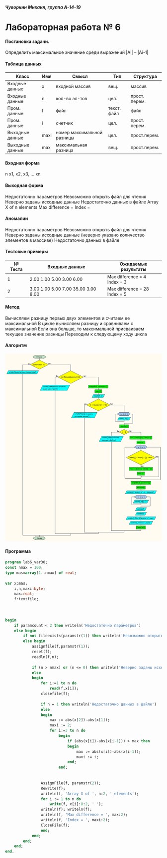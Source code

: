 **_Чуворкин Михаил, группа А-14-19_**
# Лабораторная работа № 6

#### Постановка задачи.
Определить максимальное значение среди выражений |Ai| – |Ai-1|

#### Таблица данных

Класс | Имя | Смысл | Тип | Структура |
---- | --- | ----- | --- | --------- |
Входные данные | x | входной массив | вещ. | массив |
Входные данные | n | кол-во эл-тов | цел. | прост. перем. |
Пром. данные | f | файл | текст. файл | файл |
Пром. данные | i | счетчик | цел. | прост. перем. |
Выходные данные | maxi | номер максимальной разницы | цел. | прост.перем. |
Выходные данные | max | максимальная разница | вещ. | прост.перем. |


#### Входная форма
n
x1, x2, x3, ... xn
#### Выходная форма
Недостаточно параметров
Невозможно открыть файл для чтения
Неверно заданы исходные данные
Недостаточно данных в файле
Array X of n elements
Max difference =
Index =
#### Аномалии
Недостаточно параметров
Невозможно открыть файл для чтения
Неверно заданы исходные данные (неверно указано количество элементов в массиве)
Недостаточно данных в файле
#### Тестовые примеры
№ Теста | Входные данные | Ожидаемые результаты |
------- | -------------- | -------------------- |
1   |2.00     1.00     5.00     3.00     6.00   |Max difference =  4 <br> Index =  3|
2   |3.00     1.00     5.00     7.00    35.00     3.00     8.00|Max difference =  28 <br> Index =  5|

#### Метод
Вычисляем разницу первых двух элементов и считаем ее максимальной
В цикле вычисляем разницу и сравниваем с максимальной
Если она больше, то максимальной присваиваем текущее значение разницы
Переходим к следующему ходу цикла
#### Алгоритм
![Алгоритм](alg.jpg)

#### Программа
```pascal
program lab6_var30;
const nmax = 100;
type mas=array[1..nmax] of real;

var x:mas;
	i,n,maxi:byte;
	max:real;
	f:textfile;



begin
	if paramcount < 2 then writeln('Недостаточно параметров')
	else begin
		if not fileexists(paramstr(1)) then writeln('Невозможно открыть файл для чтения')
		else begin
			assignfile(f,paramstr(1));
			reset(f);
			readln(f,n);

			if (n > nmax) or (n <= 0) then writeln('Неверно заданы исходные данные')
			else
			begin
				for i:=1 to n do
					read(f,x[i]);
				closefile(f);

				if n = 1 then writeln('Недостаточно данных в файле')
				else
				begin
					max := abs(x[2])-abs(x[1]);
					maxi := 2;
					for i:=3 to n do
						begin
							if (abs(x[i])-abs(x[i-1])) > max then
							begin
								max := abs(x[i])-abs(x[i-1]);
								maxi := i;
							end;
						end;


				AssignFile(f, paramstr(2));
				Rewrite(f);
				writeln(f, 'Array X of ', n:2, ' elements');
				for i := 1 to n do
					write(f, x[i]:8:2, ' ');
				writeln(f); writeln(f);
				writeln(f, 'Max difference = ', max:2);
				writeln(f, 'Index = ', maxi:2);
				CloseFile(f);
				end;
			end;
		end;
	end;
end.


```
